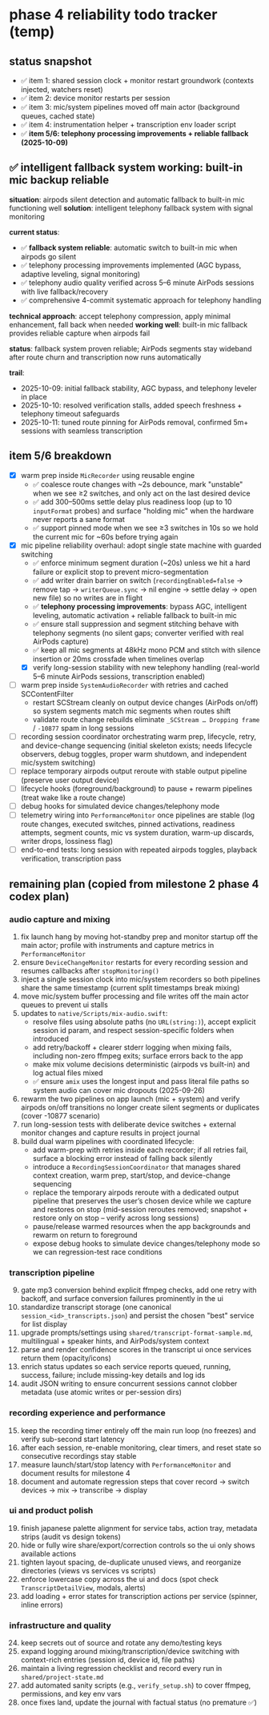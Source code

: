 # phase 4 reliability todo tracker (temp)

## status snapshot
- ✅ item 1: shared session clock + monitor restart groundwork (contexts injected, watchers reset)
- ✅ item 2: device monitor restarts per session
- ✅ item 3: mic/system pipelines moved off main actor (background queues, cached state)
- ✅ item 4: instrumentation helper + transcription env loader script
- ✅ **item 5/6: telephony processing improvements + reliable fallback (2025-10-09)**

## ✅ **intelligent fallback system working**: built-in mic backup reliable
**situation**: airpods silent detection and automatic fallback to built-in mic functioning well
**solution**: intelligent telephony fallback system with signal monitoring

**current status**:
- ✅ **fallback system reliable**: automatic switch to built-in mic when airpods go silent
- ✅ telephony processing improvements implemented (AGC bypass, adaptive leveling, signal monitoring)
- ✅ telephony audio quality verified across 5–6 minute AirPods sessions with live fallback/recovery
- ✅ comprehensive 4-commit systematic approach for telephony handling

**technical approach**: accept telephony compression, apply minimal enhancement, fall back when needed
**working well**: built-in mic fallback provides reliable capture when airpods fail

**status**: fallback system proven reliable; AirPods segments stay wideband after route churn and transcription now runs automatically

**trail**:
- 2025-10-09: initial fallback stability, AGC bypass, and telephony leveler in place
- 2025-10-10: resolved verification stalls, added speech freshness + telephony timeout safeguards
- 2025-10-11: tuned route pinning for AirPods removal, confirmed 5m+ sessions with seamless transcription

## item 5/6 breakdown
- [x] warm prep inside `MicRecorder` using reusable engine
  - ✅ coalesce route changes with ~2s debounce, mark "unstable" when we see ≥2 switches, and only act on the last desired device
  - ✅ add 300–500ms settle delay plus readiness loop (up to 10 `inputFormat` probes) and surface "holding mic" when the hardware never reports a sane format
  - ✅ support pinned mode when we see ≥3 switches in 10s so we hold the current mic for ~60s before trying again
- [x] mic pipeline reliability overhaul: adopt single state machine with guarded switching
  - ✅ enforce minimum segment duration (~20s) unless we hit a hard failure or explicit stop to prevent micro-segmentation
  - ✅ add writer drain barrier on switch (`recordingEnabled=false` → remove tap → `writerQueue.sync` → nil engine → settle delay → open new file) so no writes are in flight
  - ✅ **telephony processing improvements**: bypass AGC, intelligent leveling, automatic activation + reliable fallback to built-in mic
  - ✅ ensure stall suppression and segment stitching behave with telephony segments (no silent gaps; converter verified with real AirPods capture)
  - ✅ keep all mic segments at 48kHz mono PCM and stitch with silence insertion or 20ms crossfade when timelines overlap
  - [x] verify long-session stability with new telephony handling (real-world 5–6 minute AirPods sessions, transcription enabled)
- [ ] warm prep inside `SystemAudioRecorder` with retries and cached SCContentFilter
  - restart SCStream cleanly on output device changes (AirPods on/off) so system segments match mic segments when routes shift
  - validate route change rebuilds eliminate `_SCStream … Dropping frame` / `-10877` spam in long sessions
- [ ] recording session coordinator orchestrating warm prep, lifecycle, retry, and device-change sequencing (initial skeleton exists; needs lifecycle observers, debug toggles, proper warm shutdown, and independent mic/system switching)
- [ ] replace temporary airpods output reroute with stable output pipeline (preserve user output device)
- [ ] lifecycle hooks (foreground/background) to pause + rewarm pipelines (treat wake like a route change)
- [ ] debug hooks for simulated device changes/telephony mode
- [ ] telemetry wiring into `PerformanceMonitor` once pipelines are stable (log route changes, executed switches, pinned activations, readiness attempts, segment counts, mic vs system duration, warm-up discards, writer drops, lossiness flag)
- [ ] end-to-end tests: long session with repeated airpods toggles, playback verification, transcription pass

## remaining plan (copied from milestone 2 phase 4 codex plan)

### audio capture and mixing
1. fix launch hang by moving hot-standby prep and monitor startup off the main actor; profile with instruments and capture metrics in `PerformanceMonitor`
2. ensure `DeviceChangeMonitor` restarts for every recording session and resumes callbacks after `stopMonitoring()`
3. inject a single session clock into mic/system recorders so both pipelines share the same timestamp (current split timestamps break mixing)
4. move mic/system buffer processing and file writes off the main actor queues to prevent ui stalls
5. updates to `native/Scripts/mix-audio.swift`:
   - resolve files using absolute paths (no `URL(string:)`), accept explicit session id param, and respect session-specific folders when introduced
   - add retry/backoff + clearer stderr logging when mixing fails, including non-zero ffmpeg exits; surface errors back to the app
   - make mix volume decisions deterministic (airpods vs built-in) and log actual files mixed
   - ✅ ensure `amix` uses the longest input and pass literal file paths so system audio can cover mic dropouts (2025-09-26)
6. rewarm the two pipelines on app launch (mic + system) and verify airpods on/off transitions no longer create silent segments or duplicates (cover -10877 scenario)
7. run long-session tests with deliberate device switches + external monitor changes and capture results in project journal
8. build dual warm pipelines with coordinated lifecycle:
   - add warm-prep with retries inside each recorder; if all retries fail, surface a blocking error instead of falling back silently
   - introduce a `RecordingSessionCoordinator` that manages shared context creation, warm prep, start/stop, and device-change sequencing
   - replace the temporary airpods reroute with a dedicated output pipeline that preserves the user’s chosen device while we capture and restores on stop
     (mid-session reroutes removed; snapshot + restore only on stop – verify across long sessions)
   - pause/release warmed resources when the app backgrounds and rewarm on return to foreground
   - expose debug hooks to simulate device changes/telephony mode so we can regression-test race conditions

### transcription pipeline
9. gate mp3 conversion behind explicit ffmpeg checks, add one retry with backoff, and surface conversion failures prominently in the ui
10. standardize transcript storage (one canonical `session_<id>_transcripts.json`) and persist the chosen "best" service for list display
11. upgrade prompts/settings using `shared/transcript-format-sample.md`, multilingual + speaker hints, and AirPods/system context
12. parse and render confidence scores in the transcript ui once services return them (opacity/icons)
13. enrich status updates so each service reports queued, running, success, failure; include missing-key details and log ids
14. audit JSON writing to ensure concurrent sessions cannot clobber metadata (use atomic writes or per-session dirs)

### recording experience and performance
15. keep the recording timer entirely off the main run loop (no freezes) and verify sub-second start latency
16. after each session, re-enable monitoring, clear timers, and reset state so consecutive recordings stay stable
17. measure launch/start/stop latency with `PerformanceMonitor` and document results for milestone 4
18. document and automate regression steps that cover record → switch devices → mix → transcribe → display

### ui and product polish
19. finish japanese palette alignment for service tabs, action tray, metadata strips (audit vs design tokens)
20. hide or fully wire share/export/correction controls so the ui only shows available actions
21. tighten layout spacing, de-duplicate unused views, and reorganize directories (views vs services vs scripts)
22. enforce lowercase copy across the ui and docs (spot check `TranscriptDetailView`, modals, alerts)
23. add loading + error states for transcription actions per service (spinner, inline errors)

### infrastructure and quality
24. keep secrets out of source and rotate any demo/testing keys
25. expand logging around mixing/transcription/device switching with context-rich entries (session id, device id, file paths)
26. maintain a living regression checklist and record every run in `shared/project-state.md`
27. add automated sanity scripts (e.g., `verify_setup.sh`) to cover ffmpeg, permissions, and key env vars
28. once fixes land, update the journal with factual status (no premature ✅)
